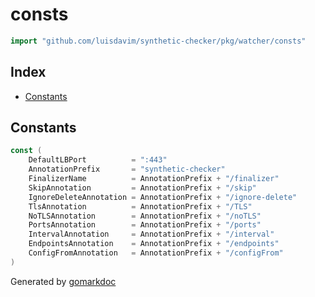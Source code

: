 <!-- Code generated by gomarkdoc. DO NOT EDIT -->

# consts

```go
import "github.com/luisdavim/synthetic-checker/pkg/watcher/consts"
```

## Index

- [Constants](<#constants>)


## Constants

```go
const (
    DefaultLBPort          = ":443"
    AnnotationPrefix       = "synthetic-checker"
    FinalizerName          = AnnotationPrefix + "/finalizer"
    SkipAnnotation         = AnnotationPrefix + "/skip"
    IgnoreDeleteAnnotation = AnnotationPrefix + "/ignore-delete"
    TlsAnnotation          = AnnotationPrefix + "/TLS"
    NoTLSAnnotation        = AnnotationPrefix + "/noTLS"
    PortsAnnotation        = AnnotationPrefix + "/ports"
    IntervalAnnotation     = AnnotationPrefix + "/interval"
    EndpointsAnnotation    = AnnotationPrefix + "/endpoints"
    ConfigFromAnnotation   = AnnotationPrefix + "/configFrom"
)
```



Generated by [gomarkdoc](<https://github.com/princjef/gomarkdoc>)

